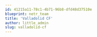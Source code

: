 ```yaml
---
id: 41215a11-78c1-4b71-96b8-dfd48d37510e
blueprint: netr_team
title: 'Valladolid CF'
author: little_admin
slug: valladolid-cf
---
```

